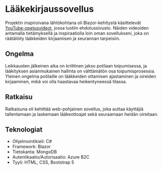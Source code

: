 # Lääkekirjaussovellus

Projektin inspiroivana lähtökohtana oli Blazor-kehitystä käsittelevät [YouTube-opetusvideot](https://youtu.be/eEyAKk4NeSg?si=d4NR7SPEKrVs2YEM ), jossa luotiin ehdotussivusto. Näiden videoiden antamalla tietämyksellä ja inspiraatiolla loin oman sovellukseni, joka on räätälöity lääkkeiden kirjaamisen ja seurannan tarpeisiin.

## Ongelma

Leikkausten jälkeinen aika on kriittinen jakso potilaan toipumisessa, ja lääkityksen asianmukainen hallinta on välttämätön osa toipumisprosessia. Yleinen ongelma potilaille on lääkkeiden ottamisen ajastaminen ja oireiden kirjaaminen, mikä voi olla haastavaa heikentyneessä tilassa.

## Ratkaisu

Ratkaisuna oli kehittää web-pohjainen sovellus, joka auttaa käyttäjiä tallentamaan ja laskemaan lääkeottoajat sekä seuraamaan heidän oireitaan.

## Teknologiat

- Ohjelmointikieli: C#
- Framework: Blazor
- Tietokanta: MongoDB
- Autentikaatio/Autorisaatio: Azure B2C
- Tyyli: HTML, CSS, Bootstrap 5
